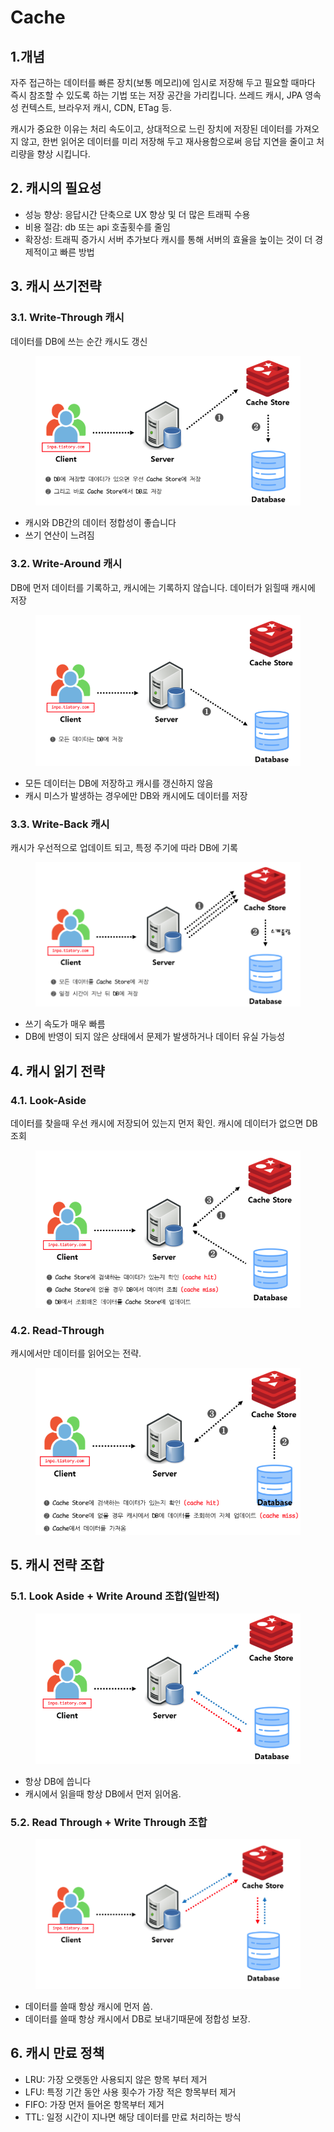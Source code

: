# Cache

## 1.개념

자주 접근하는 데이터를 빠른 장치(보통 메모리)에 임시로 저장해 두고 필요할 때마다 즉시 참조할 수 있도록 하는 기법 또는 저장 공간을 가리킵니다. 쓰레드 캐시, JPA 영속성 컨텍스트, 브라우저 캐시, CDN, ETag 등.

캐시가 중요한 이유는 처리 속도이고, 상대적으로 느린 장치에 저장된 데이터를 가져오지 않고, 한번 읽어온 데이터를 미리 저장해 두고 재사용함으로써 응답 지연을 줄이고 처리량을 향상 시킵니다.



## 2. 캐시의 필요성

* 성능 향상: 응답시간 단축으로 UX 향상 및 더 많은 트래픽 수용
* 비용 절감: db 또는 api 호출횟수를 줄임
* 확장성: 트래픽 증가시 서버 추가보다 캐시를 통해 서버의 효율을 높이는 것이 더 경제적이고 빠른 방법



## 3. 캐시 쓰기전략

### 3.1. Write-Through 캐시

데이터를 DB에 쓰는 순간 캐시도 갱신

<figure><img src="../../.gitbook/assets/image (305).png" alt=""><figcaption></figcaption></figure>

* 캐시와 DB간의 데이터 정합성이 좋습니다
* 쓰기 연산이 느려짐

### 3.2. Write-Around 캐시

DB에 먼저 데이터를 기록하고, 캐시에는 기록하지 않습니다. 데이터가 읽힐때 캐시에 저장

<figure><img src="../../.gitbook/assets/image (306).png" alt=""><figcaption></figcaption></figure>

* 모든 데이터는 DB에 저장하고 캐시를 갱신하지 않음
* 캐시 미스가 발생하는 경우에만 DB와 캐시에도 데이터를 저장

### 3.3. Write-Back 캐시

캐시가 우선적으로 업데이트 되고, 특정 주기에 따라 DB에 기록

<figure><img src="../../.gitbook/assets/image (304).png" alt=""><figcaption></figcaption></figure>

* 쓰기 속도가 매우 빠름
* DB에 반영이 되지 않은 상태에서 문제가 발생하거나 데이터 유실 가능성



## 4. 캐시 읽기 전략&#x20;

### 4.1. Look-Aside

데이터를 찾을때 우선 캐시에 저장되어 있는지 먼저 확인. 캐시에 데이터가 없으면 DB조회

<figure><img src="../../.gitbook/assets/image (302).png" alt=""><figcaption></figcaption></figure>

### 4.2. Read-Through

캐시에서만 데이터를 읽어오는 전략.

<figure><img src="../../.gitbook/assets/image (303).png" alt=""><figcaption></figcaption></figure>



## 5. 캐시 전략 조합

### 5.1. Look Aside + Write Around 조합(일반적)

<figure><img src="../../.gitbook/assets/image (307).png" alt=""><figcaption></figcaption></figure>

* 항상 DB에 씁니다
* 캐시에서 읽을때 항상 DB에서 먼저 읽어옴.

### 5.2. Read Through + Write Through 조합

<figure><img src="../../.gitbook/assets/image (308).png" alt=""><figcaption></figcaption></figure>

* 데이터를 쓸때 항상 캐시에 먼저 씀.
* 데이터를 쓸때 항상 캐시에서 DB로 보내기때문에 정합성 보장.



## 6. 캐시 만료 정책

* LRU: 가장 오랫동안 사용되지 않은 항목 부터 제거
* LFU: 특정 기간 동안 사용 횟수가 가장 적은 항목부터 제거
* FIFO: 가장 먼저 들어온 항목부터 제거
* TTL: 일정 시간이 지나면 해당 데이터를 만료 처리하는 방식
